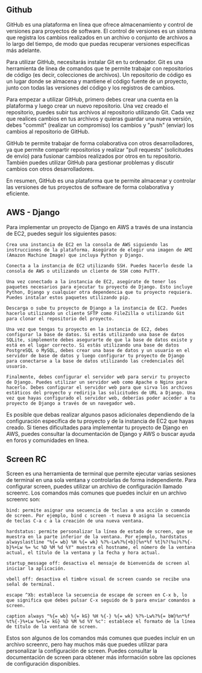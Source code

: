 ## Github

GitHub es una plataforma en línea que ofrece almacenamiento y control de versiones para proyectos de software. El control de versiones es un sistema que registra los cambios realizados en un archivo o conjunto de archivos a lo largo del tiempo, de modo que puedas recuperar versiones específicas más adelante.

Para utilizar GitHub, necesitarás instalar Git en tu ordenador. Git es una herramienta de línea de comandos que te permite trabajar con repositorios de código (es decir, colecciones de archivos). Un repositorio de código es un lugar donde se almacena y mantiene el código fuente de un proyecto, junto con todas las versiones del código y los registros de cambios.

Para empezar a utilizar GitHub, primero debes crear una cuenta en la plataforma y luego crear un nuevo repositorio. Una vez creado el repositorio, puedes subir tus archivos al repositorio utilizando Git. Cada vez que realices cambios en tus archivos y quieras guardar una nueva versión, debes "commit" (realizar un compromiso) los cambios y "push" (enviar) los cambios al repositorio de GitHub.

GitHub te permite trabajar de forma colaborativa con otros desarrolladores, ya que permite compartir repositorios y realizar "pull requests" (solicitudes de envío) para fusionar cambios realizados por otros en tu repositorio. También puedes utilizar GitHub para gestionar problemas y discutir cambios con otros desarrolladores.

En resumen, GitHub es una plataforma que te permite almacenar y controlar las versiones de tus proyectos de software de forma colaborativa y eficiente.


## AWS - Django

Para implementar un proyecto de Django en AWS a través de una instancia de EC2, puedes seguir los siguientes pasos:

    Crea una instancia de EC2 en la consola de AWS siguiendo las instrucciones de la plataforma. Asegúrate de elegir una imagen de AMI (Amazon Machine Image) que incluya Python y Django.

    Conecta a la instancia de EC2 utilizando SSH. Puedes hacerlo desde la consola de AWS o utilizando un cliente de SSH como PuTTY.

    Una vez conectado a la instancia de EC2, asegúrate de tener los paquetes necesarios para ejecutar tu proyecto de Django. Esto incluye Python, Django y cualquier otra dependencia que tu proyecto requiera. Puedes instalar estos paquetes utilizando pip.

    Descarga o sube tu proyecto de Django a la instancia de EC2. Puedes hacerlo utilizando un cliente SFTP como FileZilla o utilizando Git para clonar el repositorio del proyecto.

    Una vez que tengas tu proyecto en la instancia de EC2, debes configurar la base de datos. Si estás utilizando una base de datos SQLite, simplemente debes asegurarte de que la base de datos existe y está en el lugar correcto. Si estás utilizando una base de datos PostgreSQL o MySQL, debes crear una base de datos y un usuario en el servidor de base de datos y luego configurar tu proyecto de Django para conectarse a la base de datos utilizando las credenciales del usuario.

    Finalmente, debes configurar el servidor web para servir tu proyecto de Django. Puedes utilizar un servidor web como Apache o Nginx para hacerlo. Debes configurar el servidor web para que sirva los archivos estáticos del proyecto y redirija las solicitudes de URL a Django. Una vez que hayas configurado el servidor web, deberías poder acceder a tu proyecto de Django a través de un navegador web.

Es posible que debas realizar algunos pasos adicionales dependiendo de la configuración específica de tu proyecto y de la instancia de EC2 que hayas creado. Si tienes dificultades para implementar tu proyecto de Django en AWS, puedes consultar la documentación de Django y AWS o buscar ayuda en foros y comunidades en línea.


## Screen RC

Screen es una herramienta de terminal que permite ejecutar varias sesiones de terminal en una sola ventana y controlarlas de forma independiente. Para configurar screen, puedes utilizar un archivo de configuración llamado screenrc. Los comandos más comunes que puedes incluir en un archivo screenrc son:

    bind: permite asignar una secuencia de teclas a una acción o comando de screen. Por ejemplo, bind c screen -t nueva 0 asigna la secuencia de teclas C-a c a la creación de una nueva ventana.

    hardstatus: permite personalizar la línea de estado de screen, que se muestra en la parte inferior de la ventana. Por ejemplo, hardstatus alwayslastline "%{= wb} %H %{= wk} %?%-Lw%?%{+b}[%n*%f %t]%?(%u)%?%{-b}%+Lw %= %c %D %M %d %Y" muestra el hostname, el número de la ventana actual, el título de la ventana y la fecha y hora actual.

    startup_message off: desactiva el mensaje de bienvenida de screen al iniciar la aplicación.

    vbell off: desactiva el timbre visual de screen cuando se recibe una señal de terminal.

    escape ^Xb: establece la secuencia de escape de screen en C-x b, lo que significa que debes pulsar C-x seguido de b para enviar comandos a screen.

    caption always "%{= wb} %{= kG} %H %{-} %{= wk} %?%-Lw%?%{= bW}%n*%f %t%{-}%+Lw %=%{= kG} %D %M %d %Y %c": establece el formato de la línea de título de la ventana de screen.

Estos son algunos de los comandos más comunes que puedes incluir en un archivo screenrc, pero hay muchos más que puedes utilizar para personalizar la configuración de screen. Puedes consultar la documentación de screen para obtener más información sobre las opciones de configuración disponibles.